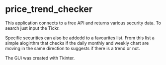# price_trend_checker

This application connects to a free API and returns various security data. To search just input the Tickr.

Specific securities can also be addedd to a favourites list. From this list a simple alogirthm that checks if the daily monthly and weekly chart are moving in the same direction 
to suggests if there is a trend or not.

The GUi was created with Tkinter. 
